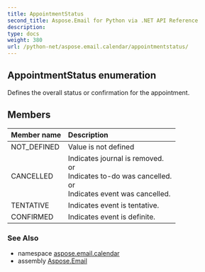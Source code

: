 ```yaml
---
title: AppointmentStatus
second_title: Aspose.Email for Python via .NET API Reference
description: 
type: docs
weight: 380
url: /python-net/aspose.email.calendar/appointmentstatus/
---
```


## AppointmentStatus enumeration

Defines the overall status or confirmation for the appointment.

## Members
| Member name | Description |
| :- | :- |
|NOT_DEFINED|Value is not defined|
|CANCELLED|Indicates journal is removed.<br/>            or<br/>            Indicates to-do was cancelled.<br/>            or<br/>            Indicates event was cancelled.|
|TENTATIVE|Indicates event is tentative.|
|CONFIRMED|Indicates event is definite.|

### See Also

* namespace [aspose.email.calendar](/email/python-net/aspose.email.calendar/)
* assembly [Aspose.Email](/email/python-net/)

